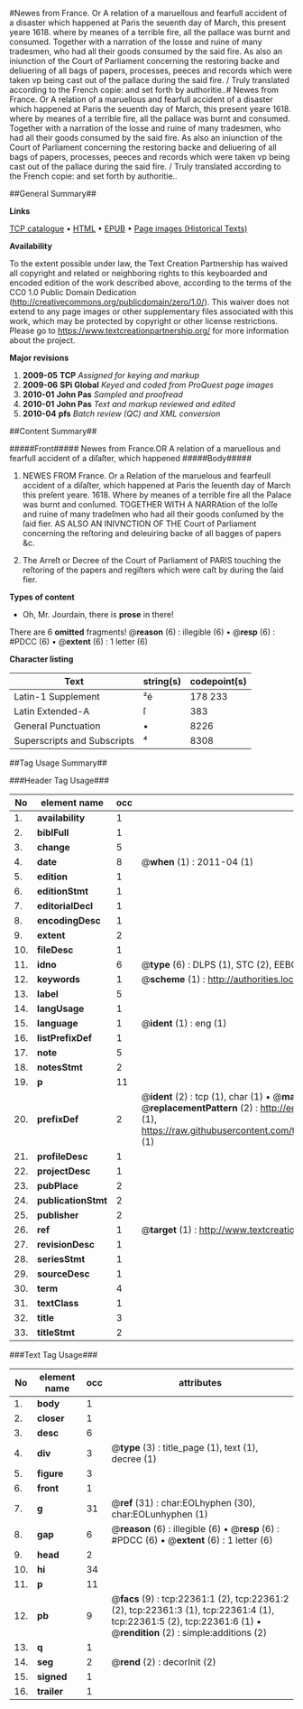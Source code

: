 #Newes from France. Or A relation of a maruellous and fearfull accident of a disaster which happened at Paris the seuenth day of March, this present yeare 1618. where by meanes of a terrible fire, all the pallace was burnt and consumed. Together with a narration of the losse and ruine of many tradesmen, who had all their goods consumed by the said fire. As also an iniunction of the Court of Parliament concerning the restoring backe and deliuering of all bags of papers, processes, peeces and records which were taken vp being cast out of the pallace during the said fire. / Truly translated according to the French copie: and set forth by authoritie..#
Newes from France. Or A relation of a maruellous and fearfull accident of a disaster which happened at Paris the seuenth day of March, this present yeare 1618. where by meanes of a terrible fire, all the pallace was burnt and consumed. Together with a narration of the losse and ruine of many tradesmen, who had all their goods consumed by the said fire. As also an iniunction of the Court of Parliament concerning the restoring backe and deliuering of all bags of papers, processes, peeces and records which were taken vp being cast out of the pallace during the said fire. / Truly translated according to the French copie: and set forth by authoritie..

##General Summary##

**Links**

[TCP catalogue](http://www.ota.ox.ac.uk/tcp/)  • 
[HTML](http://tei.it.ox.ac.uk/tcp/Texts-HTML/free/A01/A01167.html)  • 
[EPUB](http://tei.it.ox.ac.uk/tcp/Texts-EPUB/free/A01/A01167.epub) • 
[Page images (Historical Texts)](https://historicaltexts.jisc.ac.uk/eebo-99856737e)

**Availability**

To the extent possible under law, the Text Creation Partnership has waived all copyright and related or neighboring rights to this keyboarded and encoded edition of the work described above, according to the terms of the CC0 1.0 Public Domain Dedication (http://creativecommons.org/publicdomain/zero/1.0/). This waiver does not extend to any page images or other supplementary files associated with this work, which may be protected by copyright or other license restrictions. Please go to https://www.textcreationpartnership.org/ for more information about the project.

**Major revisions**

1. __2009-05__ __TCP__ *Assigned for keying and markup*
1. __2009-06__ __SPi Global__ *Keyed and coded from ProQuest page images*
1. __2010-01__ __John Pas__ *Sampled and proofread*
1. __2010-01__ __John Pas__ *Text and markup reviewed and edited*
1. __2010-04__ __pfs__ *Batch review (QC) and XML conversion*

##Content Summary##

#####Front#####
Newes from France.OR A relation of a maruellous and fearfull accident of a diſaſter, which happened 
#####Body#####

1. NEWES FROM France. Or a Relation of the maruelous and fearfeull accident of a diſaſter, which happened at Paris the ſeuenth day of March this preſent yeare. 1618. Where by meanes of a terrible fire all the Palace was burnt and conſumed. TOGETHER WITH A NARRAtion of the loſſe and ruine of many tradeſmen who had all their goods conſumed by the ſaid fier. AS ALSO AN INIVNCTION OF THE Court of Parliament concerning the reſtoring and deleuiring backe of all bagges of papers &c.

1. The Arreſt or Decree of the Court of Parliament of PARIS touching the reſtoring of the papers and regiſters which were caſt by during the ſaid fier.

**Types of content**

  * Oh, Mr. Jourdain, there is **prose** in there!

There are 6 **omitted** fragments! 
 @__reason__ (6) : illegible (6)  •  @__resp__ (6) : #PDCC (6)  •  @__extent__ (6) : 1 letter (6)

**Character listing**


|Text|string(s)|codepoint(s)|
|---|---|---|
|Latin-1 Supplement|²é|178 233|
|Latin Extended-A|ſ|383|
|General Punctuation|•|8226|
|Superscripts             and Subscripts|⁴|8308|

##Tag Usage Summary##

###Header Tag Usage###

|No|element name|occ|attributes|
|---|---|---|---|
|1.|__availability__|1||
|2.|__biblFull__|1||
|3.|__change__|5||
|4.|__date__|8| @__when__ (1) : 2011-04 (1)|
|5.|__edition__|1||
|6.|__editionStmt__|1||
|7.|__editorialDecl__|1||
|8.|__encodingDesc__|1||
|9.|__extent__|2||
|10.|__fileDesc__|1||
|11.|__idno__|6| @__type__ (6) : DLPS (1), STC (2), EEBO-CITATION (1), PROQUEST (1), VID (1)|
|12.|__keywords__|1| @__scheme__ (1) : http://authorities.loc.gov/ (1)|
|13.|__label__|5||
|14.|__langUsage__|1||
|15.|__language__|1| @__ident__ (1) : eng (1)|
|16.|__listPrefixDef__|1||
|17.|__note__|5||
|18.|__notesStmt__|2||
|19.|__p__|11||
|20.|__prefixDef__|2| @__ident__ (2) : tcp (1), char (1)  •  @__matchPattern__ (2) : ([0-9\-]+):([0-9IVX]+) (1), (.+) (1)  •  @__replacementPattern__ (2) : http://eebo.chadwyck.com/downloadtiff?vid=$1&page=$2 (1), https://raw.githubusercontent.com/textcreationpartnership/Texts/master/tcpchars.xml#$1 (1)|
|21.|__profileDesc__|1||
|22.|__projectDesc__|1||
|23.|__pubPlace__|2||
|24.|__publicationStmt__|2||
|25.|__publisher__|2||
|26.|__ref__|1| @__target__ (1) : http://www.textcreationpartnership.org/docs/. (1)|
|27.|__revisionDesc__|1||
|28.|__seriesStmt__|1||
|29.|__sourceDesc__|1||
|30.|__term__|4||
|31.|__textClass__|1||
|32.|__title__|3||
|33.|__titleStmt__|2||


###Text Tag Usage###

|No|element name|occ|attributes|
|---|---|---|---|
|1.|__body__|1||
|2.|__closer__|1||
|3.|__desc__|6||
|4.|__div__|3| @__type__ (3) : title_page (1), text (1), decree (1)|
|5.|__figure__|3||
|6.|__front__|1||
|7.|__g__|31| @__ref__ (31) : char:EOLhyphen (30), char:EOLunhyphen (1)|
|8.|__gap__|6| @__reason__ (6) : illegible (6)  •  @__resp__ (6) : #PDCC (6)  •  @__extent__ (6) : 1 letter (6)|
|9.|__head__|2||
|10.|__hi__|34||
|11.|__p__|11||
|12.|__pb__|9| @__facs__ (9) : tcp:22361:1 (2), tcp:22361:2 (2), tcp:22361:3 (1), tcp:22361:4 (1), tcp:22361:5 (2), tcp:22361:6 (1)  •  @__rendition__ (2) : simple:additions (2)|
|13.|__q__|1||
|14.|__seg__|2| @__rend__ (2) : decorInit (2)|
|15.|__signed__|1||
|16.|__trailer__|1||
